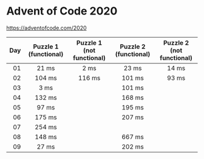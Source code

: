 # Advent of Code 2020

https://adventofcode.com/2020

| Day | Puzzle 1 (functional) | Puzzle 1 (not functional) | Puzzle 2 (functional) | Puzzle 2 (not functional) |
|----:|:---------------------:|:-------------------------:|:---------------------:|:-------------------------:|
| 01  | 21 ms                 | 2 ms                      | 23 ms                 | 14 ms                     |
| 02  | 104 ms                | 116 ms                    | 101 ms                | 93 ms                     |
| 03  | 3 ms                  |                           | 101 ms                |                           |
| 04  | 132 ms                |                           | 168 ms                |                           |
| 05  | 97 ms                 |                           | 195 ms                |                           |
| 06  | 175 ms                |                           | 207 ms                |                           |
| 07  | 254 ms                |                           |                       |                           |
| 08  | 148 ms                |                           | 667 ms                |                           |
| 09  | 27 ms                 |                           | 202 ms                |                           |
